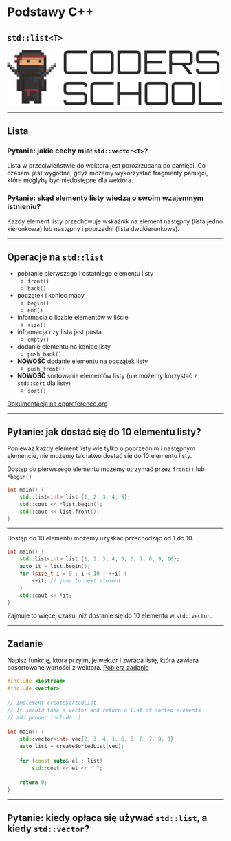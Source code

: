 <!-- .slide: data-background="#111111" -->

# Podstawy C++

## `std::list<T>`

<a href="https://coders.school">
    <img width="500" src="../img/coders_school_logo.png" alt="Coders School" class="plain">
</a>

___

## Lista

### Pytanie: jakie cechy miał `std::vector<T>`?
<!-- .element: class="fragment fade-in" -->

Lista w przeciwieństwie do wektora jest porozrzucana po pamięci. Co czasami jest wygodne, gdyż możemy wykorzystać fragmenty pamięci,
które mogłyby być niedostępne dla wektora.
<!-- .element: class="fragment fade-in" -->

### Pytanie: skąd elementy listy wiedzą o swoim wzajemnym istnieniu?
<!-- .element: class="fragment fade-in" -->

Każdy element listy przechowuje wskaźnik na element następny (lista jedno kierunkowa) lub następny i poprzedni (lista dwukierunkowa).
<!-- .element: class="fragment fade-in" -->

___
<!-- .slide: style="font-size: 0.9em" -->

## Operacje na `std::list`

* <!-- .element: class="fragment fade-in" --> pobranie pierwszego i ostatniego elementu listy
  * `front()`
  * `back()`
* <!-- .element: class="fragment fade-in" --> początek i koniec mapy
  * `begin()`
  * `end()`
* <!-- .element: class="fragment fade-in" --> informacja o liczbie elementów w liście
  * `size()`
* <!-- .element: class="fragment fade-in" --> informacja czy lista jest pusta
  * `empty()`
* <!-- .element: class="fragment fade-in" --> dodanie elementu na koniec listy
  * `push_back()`
* <!-- .element: class="fragment fade-in" --> <b>NOWOŚĆ</b> dodanie elementu na początek listy
  * `push_front()`
* <!-- .element: class="fragment fade-in" --> <b>NOWOŚĆ</b> sortowanie elementów listy (nie możemy korzystać z <code>std::sort</code> dla listy)
  * `sort()`

[Dokumentacja na cppreference.org](https://en.cppreference.com/w/cpp/container/list)
<!-- .element: class="fragment fade-in" -->

___

## Pytanie: jak dostać się do 10 elementu listy?

Ponieważ każdy element listy wie tylko o poprzednim i następnym elemencie, nie możemy tak łatwo dostać się do 10 elementu listy.
<!-- .element: class="fragment fade-in" -->

Dostęp do pierwszego elementu możemy otrzymać przez `front()` lub `*begin()`
<!-- .element: class="fragment fade-in" -->

```cpp
int main() {
    std::list<int> list {1, 2, 3, 4, 5};
    std::cout << *list.begin();
    std::cout << list.front();
}
```
<!-- .element: class="fragment fade-in" -->

___

Dostęp do 10 elementu możemy uzyskać przechodząc od 1 do 10.

```cpp
int main() {
    std::list<int> list {1, 2, 3, 4, 5, 6, 7, 8, 9, 10};
    auto it = list.begin();
    for (size_t i = 0 ; i < 10 ; ++i) {
        ++it; // jump to next element
    }
    std::cout << *it;
}
```
<!-- .element: class="fragment fade-in" -->

Zajmuje to więcej czasu, niż dostanie się do 10 elementu w `std::vector`.
<!-- .element: class="fragment fade-in" -->

___

## Zadanie

Napisz funkcję, która przyjmuje wektor i zwraca listę, która zawiera posortowane wartości z wektora. [Pobierz zadanie][task3]

```cpp
#include <iostream>
#include <vector>

// Implement createSortedList
// It should take a vector and return a list of sorted elements
// add proper include :)

int main() {
    std::vector<int> vec{2, 3, 4, 1, 6, 5, 8, 7, 9, 0};
    auto list = createSortedList(vec);

    for (const auto& el : list)
        std::cout << el << " ";

    return 0;
}
```

[task3]: tasks/03-createSortedList.cpp

___

## Pytanie: kiedy opłaca się używać `std::list`, a kiedy `std::vector`?
